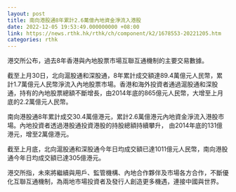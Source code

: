 ```yaml
---
layout: post
title: 南向港股通8年累計2.6萬億內地資金淨流入港股
date: 2022-12-05 19:53:49.000000000 +08:00
link: https://news.rthk.hk/rthk/ch/component/k2/1678553-20221205.htm
categories: rthk
---
```


港交所公布，過去8年香港與內地股票市場互聯互通機制的主要交易數據。

截至上月30日，北向滬股通和深股通，8年累計成交額達89.4萬億元人民幣，累計1.7萬億元人民幣淨流入內地股票市場。香港和海外投資者通過滬股通和深股通，持有的內地股票總額不斷增長，由2014年底的865億元人民幣，大增至上月底的2.2萬億元人民幣。

南向港股通8年累計成交30.4萬億港元，累計2.6萬億港元內地資金淨流入港股市場。內地投資者透過港股通投資港股的持股總額持續攀升， 由2014年底的131億港元，增至2萬億港元。

截至上月底，北向滬股通和深股通今年日均成交額已達1011億元人民幣，南向港股通今年日均成交額已達305億港元。

港交所指，未來將繼續與用戶、監管機構、內地合作夥伴及市場各方合作，不斷優化互聯互通機制，為兩地市場投資者及發行人創造更多機遇，連接中國與世界。
